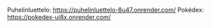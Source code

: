 Puhelinluettelo: https://puhelinluettelo-8u47.onrender.com/
Pokédex: https://pokedex-ui8x.onrender.com/
